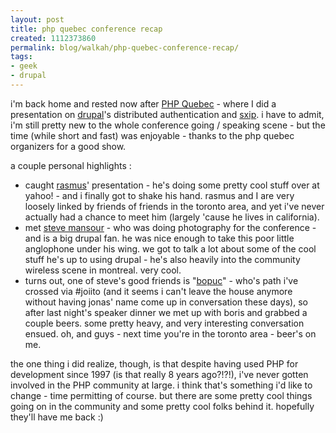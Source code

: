 ```yaml
---
layout: post
title: php quebec conference recap
created: 1112373860
permalink: blog/walkah/php-quebec-conference-recap/
tags:
- geek
- drupal
---
```

<p>
i'm back home and rested now after  <a href="http://conf.phpquebec.com/en/" title="PHP Quebec Conference 2005">PHP Quebec</a> - where I did a presentation on <a href="http://drupal.org/" title="drupal content management platform">drupal</a>'s distributed authentication and <a href="http://www.sxip.com/" title="SXIP - Identity 2.0">sxip</a>. i have to admit, i'm still pretty new to the whole conference going / speaking scene - but the time (while short and fast) was enjoyable - thanks to the php quebec organizers for a good show.
</p><p>
a couple personal highlights :
</p><ul>
<li>caught <a href="http://www.lerdorf.com" title="Rasmus Lerdorf">rasmus</a>' presentation - he's doing some pretty cool stuff over at yahoo! - and i finally got to shake his hand. rasmus and I are very loosely linked by friends of friends in the toronto area, and yet i've never actually had a chance to meet him (largely 'cause he lives in california).</li>
<li>met <a href="http://www.stevesgallery.com/" title="Steve Mansour">steve mansour</a> - who was doing photography for the conference - and is a big drupal fan. he was nice enough to take this poor little anglophone under his wing. we got to talk a lot about some of the cool stuff he's up to using drupal - he's also heavily into the community wireless scene in montreal. very cool.</li>
<li>turns out, one of steve's good friends is "<a href="http://bopuc.levendis.com/weblog/" title="Boris Anthony">bopuc</a>" - who's path i've crossed via #joiito (and it seems i can't leave the house anymore without having jonas' name come up in conversation these days), so after last night's speaker dinner we met up with boris and grabbed a couple beers. some pretty heavy, and very interesting conversation ensued. oh, and guys - next time you're in the toronto area - beer's on me.</li>
</ul><p>
the one thing i did realize, though, is that despite having used PHP for development since 1997 (is that really 8 years ago?!?!), i've never gotten involved in the PHP community at large. i think that's something i'd like to change - time permitting of course. but there are some pretty cool things going on in the community and some pretty cool folks behind it. hopefully they'll have me back :)
</p>
